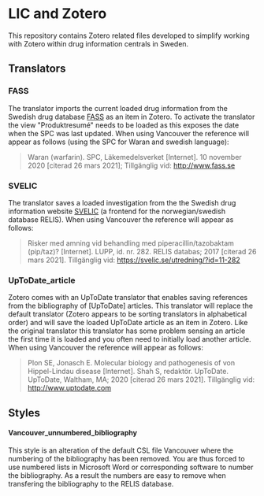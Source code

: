 # LIC and Zotero
This repository contains Zotero related files developed to simplify working with Zotero within drug information centrals in Sweden.

## Translators

### FASS
The translator imports the current loaded drug information from the Swedish drug database [FASS](https://www.fass.se/) as an item in Zotero. To activate the translator the view "Produktresumé" needs to be loaded as this exposes the date when the SPC was last updated. When using Vancouver the reference will appear as follows (using the SPC for Waran and swedish language):

>Waran (warfarin). SPC, Läkemedelsverket [Internet]. 10 november 2020 [citerad 26 mars 2021]; Tillgänglig vid: http://www.fass.se
 
### SVELIC
The translator saves a loaded investigation from the the Swedish drug information website [SVELIC](https://svelic.se/) (a frontend for the norwegian/swedish database RELIS). When using Vancouver the reference will appear as follows:

>Risker med amning vid behandling med piperacillin/tazobaktam (pip/taz)? [Internet]. LUPP, id. nr. 282. RELIS databas; 2017 [citerad 26 mars 2021]. Tillgänglig vid: https://svelic.se/utredning/?id=11-282

### UpToDate_article
Zotero comes with an UpToDate translator that enables saving references from the bibliography of [UpToDate] articles. This translator will replace the default translator (Zotero appears to be sorting translators in alphabetical order) and will save the loaded UpToDate article as an item in Zotero. Like the original translator this translator has some problem sensing an article the first time it is loaded and you often need to initially load another article. When using Vancouver the reference will appear as follows:

>Plon SE, Jonasch E. Molecular biology and pathogenesis of von Hippel-Lindau disease [Internet]. Shah S, redaktör. UpToDate. UpToDate, Waltham, MA; 2020 [citerad 26 mars 2021]. Tillgänglig vid: http://www.uptodate.com

## Styles

#### Vancouver_unnumbered_bibliography
This style is an alteration of the default CSL file Vancouver where the numbering of the bibliography has been removed. You are thus forced to use numbered lists in Microsoft Word or corresponding software to number the bibliography. As a result the numbers are easy to remove when transfering the bibliography to the RELIS database. 
